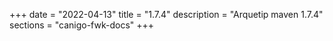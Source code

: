 +++
date        = "2022-04-13"
title       = "1.7.4"
description = "Arquetip maven 1.7.4"
sections    = "canigo-fwk-docs"
+++